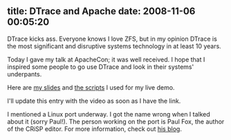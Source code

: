 title: DTrace and Apache
date: 2008-11-06 00:05:20
---

<p>DTrace kicks ass.  Everyone knows I love ZFS, but in my opinion DTrace is the most significant and disruptive systems technology in at least 10 years.</p> <p>Today I gave my talk at ApacheCon; it was well received.  I hope that I inspired some people to go use DTrace and look in their systems' underpants.</p> <p>Here are <a href="http://lethargy.org/~jesus/misc/d1.pdf">my slides</a> and <a href="http://labs.omniti.com/trac/project-dtrace/browser/trunk/apache22">the scripts</a> I used for my live demo.</p> <p>I'll update this entry with the video as soon as I have the link.</p> <p>I mentioned a Linux port underway.  I got the name wrong when I talked about it (sorry Paul!).  The person working on the port is Paul Fox, the author of the CRiSP editor.  For more information, check out <a href="http://www.crisp.demon.co.uk/blog/index.html">his blog</a>.</p>
